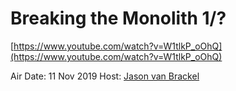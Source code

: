 # Breaking the Monolith 1/?

[https://www.youtube.com/watch?v=W1tlkP_oOhQ](https://www.youtube.com/watch?v=W1tlkP_oOhQ)

Air Date: 11 Nov 2019
Host: [Jason van Brackel](twitter.com/jasonvanbrackel)